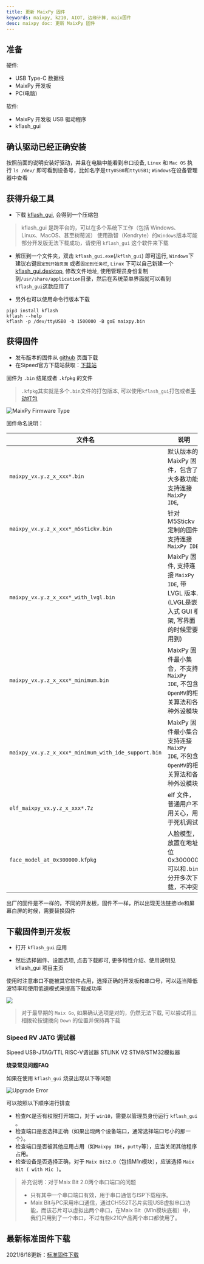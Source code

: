 ```yaml
---
title: 更新 MaixPy 固件
keywords: maixpy, k210, AIOT, 边缘计算, maix固件
desc: maixpy doc: 更新 MaixPy 固件
---
```



## 准备

硬件:

- USB Type-C 数据线
- MaixPy 开发板
- PC(电脑)

软件:

- MaixPy 开发板 USB 驱动程序
- kflash_gui

## 确认驱动已经正确安装

按照前面的说明安装好驱动，并且在电脑中能看到串口设备, `Linux` 和 `Mac OS` 执行 `ls /dev/` 即可看到设备号，比如名字是`ttyUSB0`和`ttyUSB1`; `Windows`在设备管理器中查看


## 获得升级工具

* 下载 <a href = "https://github.com/sipeed/kflash_gui/releases" target = "_break">kflash_gui</a>, 会得到一个压缩包
> kflash_gui 是跨平台的，可以在多个系统下工作（包括 Windows、Linux、MacOS、甚至树莓派）
> 使用勘智（Kendryte）的`Windows`版本可能部分开发版无法下载成功，请使用 `kflash_gui` 这个软件来下载

* 解压到一个文件夹，双击 `kflash_gui.exe`(/`kflsh_gui`) 即可运行, `Windows`下建议右键`固定到开始页面` 或者`固定到任务栏`, `Linux` 下可以自己新建一个<a href="https://github.com/sipeed/kflash_gui/blob/master/kflash_gui.desktop" target="_break">kflash_gui.desktop</a>, 修改文件地址, 使用管理员身份复制到`/usr/share/application`目录，然后在系统菜单界面就可以看到`kflash_gui`这款应用了

* 另外也可以使用命令行版本下载

```shell
pip3 install kflash
kflash --help
kflash -p /dev/ttyUSB0 -b 1500000 -B goE maixpy.bin
```

## 获得固件

* 发布版本的固件从 <a href ="https://github.com/sipeed/MaixPy/releases" target="_break">github</a> 页面下载
* 在Sipeed官方下载站获取：<a href ="http://dl.sipeed.com/MAIX/MaixPy/release/master/" target="_break">下载站</a>



固件为 `.bin` 结尾或者 `.kfpkg` 的文件
>`.kfpkg`其实就是多个`.bin`文件的打包版本, 可以使用`kflash_gui`打包或者<a href="http://blog.sipeed.com/p/390.html" target="_break" >[手动打包](http://blog.sipeed.com/p/390.html)</a>

![MaixPy Firmware Type](../../assets/maixpy/firmware_type.png)

固件命名说明：

| 文件名                                              | 说明                                                         | 备注                       |
| --------------------------------------------------- | ------------------------------------------------------------ | -------------------------- |
| `maixpy_vx.y.z_x_xxx*.bin`                          | 默认版本的 MaixPy 固件，包含了大多数功能, 支持连接 `MaixPy IDE`, | -           |
| `maixpy_vx.y.z_x_xxx*_m5stickv.bin`                 | 针对 M5Stickv 定制的固件, 支持连接 `MaixPy IDE`              | —                          |
| `maixpy_vx.y.z_x_xxx*_with_lvgl.bin`                | MaixPy 固件, 支持连接 `MaixPy IDE`, 带 LVGL 版本.(LVGL是嵌入式 GUI 框架, 写界面的时候需要用到) | —                          |
| `maixpy_vx.y.z_x_xxx*_minimum.bin`                  | MaixPy 固件最小集合，不支持 `MaixPy IDE`, 不包含`OpenMV`的相关算法和各种外设模块 | —                          |
| `maixpy_vx.y.z_x_xxx*_minimum_with_ide_support.bin` | MaixPy 固件最小集合, 支持连接 `MaixPy IDE`, 不包含`OpenMV`的相关算法和各种外设模块 | 运行各种模型，建议使用这个 |
| `elf_maixpy_vx.y.z_x_xxx*.7z`                       | elf 文件，普通用户不用关心，用于死机调试                     | —                          |
| `face_model_at_0x300000.kfpkg`                      | 人脸模型，放置在地址位 0x300000, 可以和`.bin`分开多次下载，不冲突 | —                          |

出厂的固件是不一样的，不同的开发板，固件不一样，所以出现无法链接ide和屏幕白屏的时候，需要替换固件


## 下载固件到开发板

* 打开 `kflash_gui` 应用

* 然后选择固件、设置选项, 点击下载即可, 更多特性介绍、使用说明见 <a herf="https://github.com/sipeed/kflash_gui">kflash_gui 项目主页</a>

使用时注意串口不能被其它软件占用，选择正确的开发板和串口号，可以适当降低波特率和使用低速模式来提高下载成功率

![](../../assets/kflash_gui/kflash_gui_download.png)




> 对于最早期的 `Maix Go`, 如果确认选项是对的，仍然无法下载, 可以尝试将三相拨轮按键拨向 `Down` 的位置并保持再下载

### Sipeed RV JATG 调试器

<a herf="https://github.com/sipeed/kflash_gui">Sipeed USB-JTAG/TTL RISC-V调试器 STLINK V2 STM8/STM32模拟器</a>


**烧录常见问题FAQ**

如果在使用 `kflash_gui` 烧录出现以下等问题

![Upgrade Error](../../assets/kflash_gui/kflash_gui_upgrade_error.png)

可以按照以下顺序进行排查

* 检查`PC`是否有权限打开端口，对于 `win10`，需要以管理员身份运行 `kflash_gui`  。
* 检查端口是否选择正确（如果出现两个设备端口，通常选择端口号小的那一个）。
* 检查端口是否被其他应用占用（如`Maixpy IDE`，`putty`等），应当关闭其他程序占用。
* 检查设备是否选择正确，对于 `Maix Bit2.0`（包括M1n模块），应该选择 `Maix Bit ( with Mic )`。

> 补充说明：对于Maix Bit 2.0两个串口端口的问题
>
> * 只有其中一个串口端口有效，用于串口通信与ISP下载程序。
> * Maix Bit与PC采用串口通信，通过CH552T芯片实现USB虚拟串口功能，而该芯片可以虚拟出两个串口，在Maix Bit（M1n模块底板）中，我们只用到了一个串口，不过有些k210产品两个串口都使用了。

## 最新标准固件下载
2021/6/18更新：[标准固件下载](https://dl.sipeed.com/fileList/MAIX/MaixPy/release/master/maixpy_v0.6.2_54_g897214100/maixpy_v0.6.2_54_g897214100.bin)